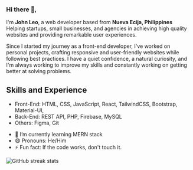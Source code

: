 ### Hi there 👋,  
I'm **John Leo**, a web developer based from **Nueva Ecija, Philippines**
Helping startups, small businesses, and agencies in achieving high quality websites and providing remarkable user experiences.

Since I started my journey as a front-end developer, I've worked on personal projects, crafting responsive and user-friendly websites while following best practices. I have a quiet confidence, a natural curiosity, and I'm always working to improve my skills and constantly working on getting better at solving problems.

## Skills and Experience 
* Front-End: HTML, CSS, JavaScript, React, TailwindCSS, Bootstrap, Material-UI, 
* Back-End: REST API, PHP, Firebase, MySQL
* Others: Figma, Git

- 🌱 I’m currently learning MERN stack 
- 😄 Pronouns: He/Him  
- ⚡ Fun fact: If the code works, don't touch it.  

![GitHub streak stats](https://streak-stats.demolab.com/?user=itsJhnL)  

